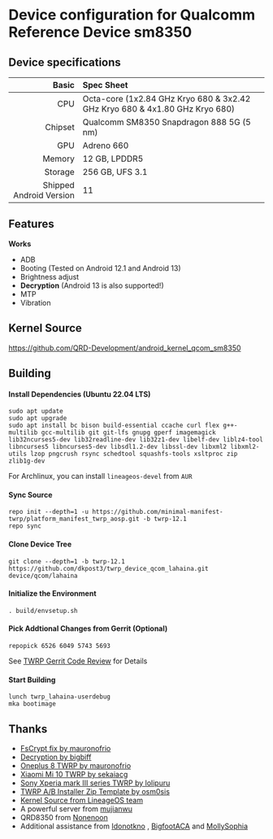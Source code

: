 Device configuration for Qualcomm Reference Device sm8350
=========================================

## Device specifications

Basic   | Spec Sheet
-------:|:-------------------------
CPU     | Octa-core (1x2.84 GHz Kryo 680 & 3x2.42 GHz Kryo 680 & 4x1.80 GHz Kryo 680)
Chipset | Qualcomm SM8350 Snapdragon 888 5G (5 nm)
GPU     | Adreno 660
Memory  | 12 GB, LPDDR5
Storage | 256 GB, UFS 3.1
Shipped Android Version | 11

## Features

**Works**

- ADB
- Booting (Tested on Android 12.1 and Android 13)
- Brightness adjust
- **Decryption** (Android 13 is also supported!)
- MTP
- Vibration

## Kernel Source
https://github.com/QRD-Development/android_kernel_qcom_sm8350

## Building
#### Install Dependencies (Ubuntu 22.04 LTS)
```
sudo apt update
sudo apt upgrade
sudo apt install bc bison build-essential ccache curl flex g++-multilib gcc-multilib git git-lfs gnupg gperf imagemagick lib32ncurses5-dev lib32readline-dev lib32z1-dev libelf-dev liblz4-tool libncurses5 libncurses5-dev libsdl1.2-dev libssl-dev libxml2 libxml2-utils lzop pngcrush rsync schedtool squashfs-tools xsltproc zip zlib1g-dev
```
For Archlinux, you can install `lineageos-devel` from `AUR`

#### Sync Source
```
repo init --depth=1 -u https://github.com/minimal-manifest-twrp/platform_manifest_twrp_aosp.git -b twrp-12.1
repo sync
```

#### Clone Device Tree
```
git clone --depth=1 -b twrp-12.1 https://github.com/dkpost3/twrp_device_qcom_lahaina.git device/qcom/lahaina
```

#### Initialize the Environment
```
. build/envsetup.sh
```

#### Pick Addtional Changes from Gerrit (Optional)
```
repopick 6526 6049 5743 5693
```
See [TWRP Gerrit Code Review](https://gerrit.twrp.me/) for Details

#### Start Building
```
lunch twrp_lahaina-userdebug
mka bootimage
```

## Thanks

- [FsCrypt fix by mauronofrio](https://github.com/mauronofrio/android_bootable_recovery)
- [Decryption by bigbiff](https://github.com/bigbiff/android_bootable_recovery)
- [Oneplus 8 TWRP by mauronofrio](https://github.com/mauronofrio/android_device_oneplus_instantnoodle_TWRP)
- [Xiaomi Mi 10 TWRP by sekaiacg](https://github.com/sekaiacg/android_device_xiaomi_umi_TWRP)
- [Sony Xperia mark III series TWRP by lolipuru](https://github.com/sonybasement/twrp_android_sony_pdx215)
- [TWRP A/B Installer Zip Template by osm0sis](https://github.com/osm0sis/twrp_abtemplate)
- [Kernel Source from LineageOS team](https://github.com/LineageOS/android_kernel_qcom_sm8350)
- A powerful server from [mujianwu](https://github.com/mujianwu)
- QRD8350 from [Nonenoon](https://github.com/Nonenoon)
- Additional assistance from [Idonotkno](https://github.com/Idonotkno) , [BigfootACA](https://github.com/BigfootACA) and [MollySophia](https://github.com/MollySophia)
